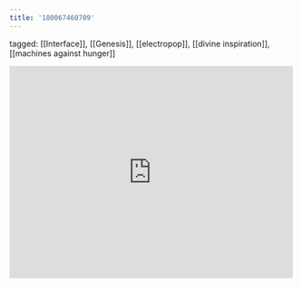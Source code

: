 ```yaml
---
title: '180067460709'
---
```

tagged: [[Interface]], [[Genesis]], [[electropop]], [[divine inspiration]], [[machines against hunger]]
<iframe allow="accelerometer; autoplay; clipboard-write; encrypted-media; gyroscope; picture-in-picture" allowfullscreen="" frameborder="0" height="375" id="youtube_iframe" src="https://www.youtube.com/embed/w3UkHNa6f3U?feature=oembed&amp;enablejsapi=1&amp;origin=https://safe.txmblr.com&amp;wmode=opaque" width="500"></iframe>
